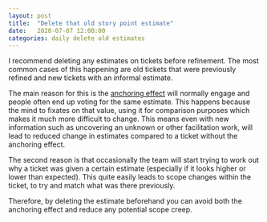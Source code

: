 ```yaml
---
layout: post
title:  "Delete that old story point estimate"
date:   2020-07-07 12:00:00
categories: daily delete old estimates
---
```


I recommend deleting any estimates on tickets before refinement. The most common cases of this happening are old tickets that were previously refined and new tickets with an informal estimate.

The main reason for this is the [anchoring effect][awiki] will normally engage and people often end up voting for the same estimate. This happens because the mind to fixates on that value, using it for comparison purposes which makes it much more difficult to change. This means even with new information such as uncovering an unknown or other facilitation work, will lead to reduced change in estimates compared to a ticket without the anchoring effect.

The second reason is that occasionally the team will start trying to work out why a ticket was given a certain estimate (especially if it looks higher or lower than expected). This quite easily leads to scope changes within the ticket, to try and match what was there previously.

Therefore, by deleting the estimate beforehand you can avoid both the anchoring effect and reduce any potential scope creep.

[awiki]: https://en.wikipedia.org/wiki/Anchoring_(cognitive_bias)
